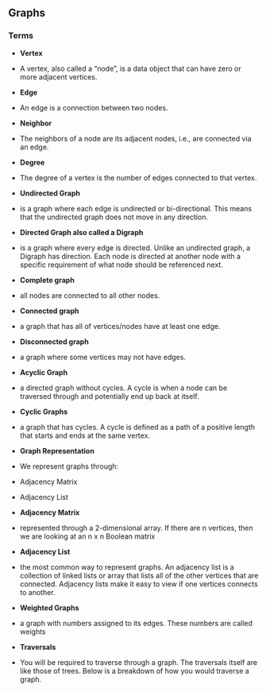 ## Graphs

### Terms

- **Vertex**
- A vertex, also called a “node”, is a data object that can have zero or more adjacent vertices.
- **Edge**
- An edge is a connection between two nodes.
- **Neighbor**

- The neighbors of a node are its adjacent nodes, i.e., are connected via an edge.

- **Degree**

- The degree of a vertex is the number of edges connected to that vertex.

- **Undirected Graph**

- is a graph where each edge is undirected or bi-directional. This means that the undirected graph does not move in any direction.

- **Directed Graph also called a Digraph**

- is a graph where every edge is directed. Unlike an undirected graph, a Digraph has direction. Each node is directed at another node with a specific requirement of what node should be referenced next.

- **Complete graph**

- all nodes are connected to all other nodes.

- **Connected graph**

- a graph that has all of vertices/nodes have at least one edge.

- **Disconnected graph**

- a graph where some vertices may not have edges.

- **Acyclic Graph**

- a directed graph without cycles. A cycle is when a node can be traversed through and potentially end up back at itself.

- **Cyclic Graphs**

- a graph that has cycles. A cycle is defined as a path of a positive length that starts and ends at the same vertex.
- **Graph Representation**

- We represent graphs through:
- Adjacency Matrix
- Adjacency List

- **Adjacency Matrix**

- represented through a 2-dimensional array. If there are n vertices, then we are looking at an n x n Boolean matrix

- **Adjacency List**

- the most common way to represent graphs. An adjacency list is a collection of linked lists or array that lists all of the other vertices that are connected. Adjacency lists make it easy to view if one vertices connects to another.

- **Weighted Graphs**

- a graph with numbers assigned to its edges. These numbers are called weights

- **Traversals**

- You will be required to traverse through a graph. The traversals itself are like those of trees. Below is a breakdown of how you would traverse a graph.
